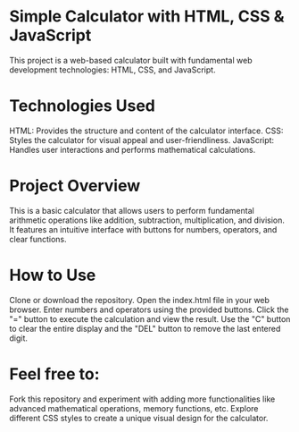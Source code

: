 # Simple Calculator with HTML, CSS & JavaScript
This project is a web-based calculator built with fundamental web development technologies: HTML, CSS, and JavaScript.

# Technologies Used
HTML: Provides the structure and content of the calculator interface.
CSS: Styles the calculator for visual appeal and user-friendliness.
JavaScript: Handles user interactions and performs mathematical calculations.

# Project Overview
This is a basic calculator that allows users to perform fundamental arithmetic operations like addition, subtraction, multiplication, and division. It features an intuitive interface with buttons for numbers, operators, and clear functions.

# How to Use
Clone or download the repository.
Open the index.html file in your web browser.
Enter numbers and operators using the provided buttons.
Click the "=" button to execute the calculation and view the result.
Use the "C" button to clear the entire display and the "DEL" button to remove the last entered digit.

# Feel free to:
Fork this repository and experiment with adding more functionalities like advanced mathematical operations, memory functions, etc.
Explore different CSS styles to create a unique visual design for the calculator.
